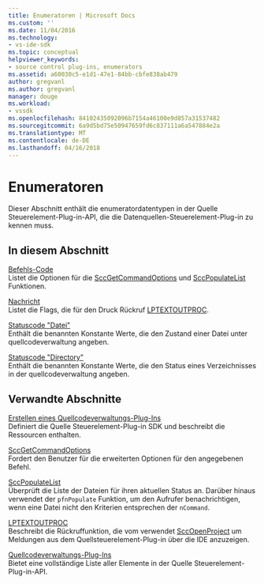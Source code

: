 ```yaml
---
title: Enumeratoren | Microsoft Docs
ms.custom: ''
ms.date: 11/04/2016
ms.technology:
- vs-ide-sdk
ms.topic: conceptual
helpviewer_keywords:
- source control plug-ins, enumerators
ms.assetid: a60030c5-e1d1-47e1-84bb-cbfe838ab479
author: gregvanl
ms.author: gregvanl
manager: douge
ms.workload:
- vssdk
ms.openlocfilehash: 84102435092096b7154a46100e9d857a31537482
ms.sourcegitcommit: 6a9d5bd75e50947659fd6c837111a6a547884e2a
ms.translationtype: MT
ms.contentlocale: de-DE
ms.lasthandoff: 04/16/2018
---
```

# <a name="enumerators"></a>Enumeratoren
Dieser Abschnitt enthält die enumeratordatentypen in der Quelle Steuerelement-Plug-in-API, die die Datenquellen-Steuerelement-Plug-in zu kennen muss.  
  
## <a name="in-this-section"></a>In diesem Abschnitt  
 [Befehls-Code](../extensibility/command-code-enumerator.md)  
 Listet die Optionen für die [SccGetCommandOptions](../extensibility/sccgetcommandoptions-function.md) und [SccPopulateList](../extensibility/sccpopulatelist-function.md) Funktionen.  
  
 [Nachricht](../extensibility/message-enumerator.md)  
 Listet die Flags, die für den Druck Rückruf [LPTEXTOUTPROC](../extensibility/lptextoutproc.md).  
  
 [Statuscode "Datei"](../extensibility/file-status-code-enumerator.md)  
 Enthält die benannten Konstante Werte, die den Zustand einer Datei unter quellcodeverwaltung angeben.  
  
 [Statuscode "Directory"](../extensibility/directory-status-code-enumerator.md)  
 Enthält die benannten Konstante Werte, die den Status eines Verzeichnisses in der quellcodeverwaltung angeben.  
  
## <a name="related-sections"></a>Verwandte Abschnitte  
 [Erstellen eines Quellcodeverwaltungs-Plug-Ins](../extensibility/internals/creating-a-source-control-plug-in.md)  
 Definiert die Quelle Steuerelement-Plug-in SDK und beschreibt die Ressourcen enthalten.  
  
 [SccGetCommandOptions](../extensibility/sccgetcommandoptions-function.md)  
 Fordert den Benutzer für die erweiterten Optionen für den angegebenen Befehl.  
  
 [SccPopulateList](../extensibility/sccpopulatelist-function.md)  
 Überprüft die Liste der Dateien für ihren aktuellen Status an. Darüber hinaus verwendet der `pfnPopulate` Funktion, um den Aufrufer benachrichtigen, wenn eine Datei nicht den Kriterien entsprechen der `nCommand`.  
  
 [LPTEXTOUTPROC](../extensibility/lptextoutproc.md)  
 Beschreibt die Rückruffunktion, die vom verwendet [SccOpenProject](../extensibility/sccopenproject-function.md) um Meldungen aus dem Quellsteuerelement-Plug-in über die IDE anzuzeigen.  
  
 [Quellcodeverwaltungs-Plug-Ins](../extensibility/source-control-plug-ins.md)  
 Bietet eine vollständige Liste aller Elemente in der Quelle Steuerelement-Plug-in-API.